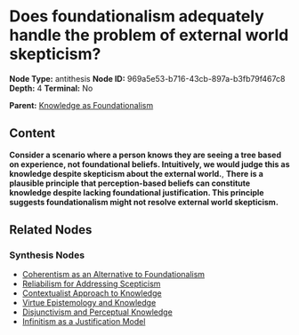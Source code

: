 # Does foundationalism adequately handle the problem of external world skepticism?

**Node Type:** antithesis
**Node ID:** 969a5e53-b716-43cb-897a-b3fb79f467c8
**Depth:** 4
**Terminal:** No

**Parent:** [Knowledge as Foundationalism](knowledge-as-foundationalism-synthesis-7bf1dc31-e320-4e48-8e4a-f96b840f07ba.md)

## Content

**Consider a scenario where a person knows they are seeing a tree based on experience, not foundational beliefs. Intuitively, we would judge this as knowledge despite skepticism about the external world.**, **There is a plausible principle that perception-based beliefs can constitute knowledge despite lacking foundational justification. This principle suggests foundationalism might not resolve external world skepticism.**

## Related Nodes

### Synthesis Nodes

- [Coherentism as an Alternative to Foundationalism](coherentism-as-an-alternative-to-foundationalism-synthesis-c34e9a0d-19a5-4339-a2ce-bac98bada4c8.md)
- [Reliabilism for Addressing Scepticism](reliabilism-for-addressing-scepticism-synthesis-0893f1b1-6810-47b6-94f6-419639c01328.md)
- [Contextualist Approach to Knowledge](contextualist-approach-to-knowledge-synthesis-b6db9920-f184-41ca-b1de-ba4c42beeb97.md)
- [Virtue Epistemology and Knowledge](virtue-epistemology-and-knowledge-synthesis-ed33ecfb-6189-4437-8eef-d7ae2becdc84.md)
- [Disjunctivism and Perceptual Knowledge](disjunctivism-and-perceptual-knowledge-synthesis-5f9b404a-0bd6-445d-b05d-f005369a8b08.md)
- [Infinitism as a Justification Model](infinitism-as-a-justification-model-synthesis-e56e7d7e-9b93-4aee-88aa-d79898331b31.md)
